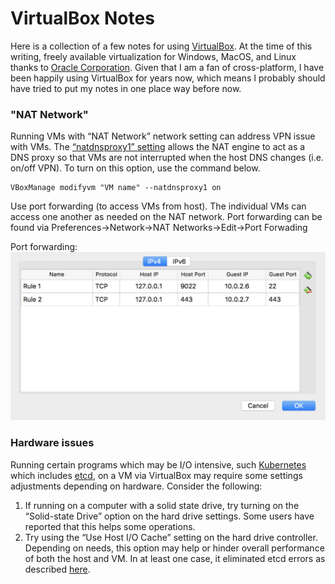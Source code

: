 # VirtualBox Notes
Here is a collection of a few notes for using [VirtualBox](https://www.virtualbox.org/).  At the time of this writing, freely available virtualization for Windows, MacOS, and Linux thanks to [Oracle Corporation](https://www.oracle.com/index.html).  Given that I am a fan of cross-platform, I have been happily using VirtualBox for years now, which means I probably should have tried to put my notes in one place way before now.
### "NAT Network"
Running VMs with “NAT Network” network setting can address VPN issue with VMs.  The [“natdnsproxy1” setting](https://www.virtualbox.org/manual/ch09.html#nat-adv-dns) allows the NAT engine to act as a DNS proxy so that VMs are not interrupted when the host DNS changes (i.e. on/off VPN).  To turn on this option, use the command below.

```
VBoxManage modifyvm "VM name" --natdnsproxy1 on
```
Use port forwarding (to access VMs from host).
The individual VMs can access one another as needed on the NAT network.  Port forwarding can be found via Preferences->Network->NAT Networks->Edit->Port Forwading

Port forwarding: 
![alt text](images/portforwarding.png "Port forwarding")

### Hardware issues
Running certain programs which may be I/O intensive, such [Kubernetes](https://github.com/coreos/etcd) which includes [etcd](https://github.com/coreos/etcd), on a VM via VirtualBox may require some settings adjustments depending on hardware.  Consider the following:

1. If running on a computer with a solid state drive, try turning on the “Solid-state Drive” option on the hard drive settings.  Some users have reported that this helps some operations.
1. Try using the “Use Host I/O Cache” setting on the hard drive controller.  Depending on needs, this option may help or hinder overall performance of both the host and VM.  In at least one case, it eliminated etcd errors as described [here](https://github.com/coreos/etcd/issues/7507).
